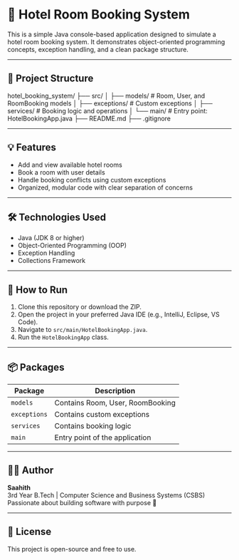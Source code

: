 # 🏨 Hotel Room Booking System

This is a simple Java console-based application designed to simulate a hotel room booking system. It demonstrates object-oriented programming concepts, exception handling, and a clean package structure.

---

## 📁 Project Structure
hotel_booking_system/
├── src/
│ ├── models/ # Room, User, and RoomBooking models
│ ├── exceptions/ # Custom exceptions
│ ├── services/ # Booking logic and operations
│ └── main/ # Entry point: HotelBookingApp.java
├── README.md
├── .gitignore

---

## 💡 Features

- Add and view available hotel rooms
- Book a room with user details
- Handle booking conflicts using custom exceptions
- Organized, modular code with clear separation of concerns

---

## 🛠️ Technologies Used

- Java (JDK 8 or higher)
- Object-Oriented Programming (OOP)
- Exception Handling
- Collections Framework

---

## 🚀 How to Run

1. Clone this repository or download the ZIP.
2. Open the project in your preferred Java IDE (e.g., IntelliJ, Eclipse, VS Code).
3. Navigate to `src/main/HotelBookingApp.java`.
4. Run the `HotelBookingApp` class.

---

## 📦 Packages

| Package             | Description                          |
|---------------------|--------------------------------------|
| `models`            | Contains Room, User, RoomBooking     |
| `exceptions`        | Contains custom exceptions           |
| `services`          | Contains booking logic               |
| `main`              | Entry point of the application       |

---

## 🙋‍♂️ Author

**Saahith**  
3rd Year B.Tech | Computer Science and Business Systems (CSBS)  
Passionate about building software with purpose 🌱

---

## 📄 License

This project is open-source and free to use.

